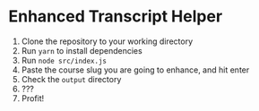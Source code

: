 # Enhanced Transcript Helper

1. Clone the repository to your working directory
2. Run `yarn` to install dependencies
3. Run `node src/index.js`
4. Paste the course slug you are going to enhance, and hit enter
5. Check the `output` directory
6. ???
7. Profit!